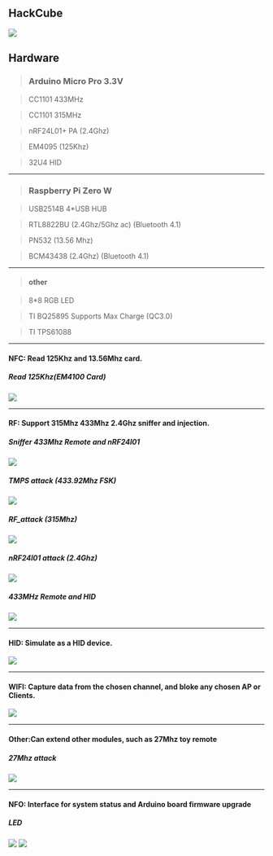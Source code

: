 ## HackCube
![](https://github.com/UnicornTeam/hackcube/blob/master/Image/Cube.jpg?raw=true)

## Hardware
> ### Arduino Micro Pro 3.3V

> CC1101 433MHz

> CC1101 315MHz

> nRF24L01+ PA  (2.4Ghz)

> EM4095 (125Khz)

> 32U4 HID 

---------
> ### Raspberry Pi Zero W

> USB2514B 4*USB HUB

> RTL8822BU (2.4Ghz/5Ghz ac) (Bluetooth 4.1)

> PN532 (13.56 Mhz)

> BCM43438 (2.4Ghz) (Bluetooth 4.1)

-------------
> #### other

> 8*8 RGB LED

> TI BQ25895 Supports Max Charge (QC3.0)

> TI TPS61088 



-----------

#### NFC: Read 125Khz and 13.56Mhz card. 
##### Read 125Khz(EM4100 Card)
![](https://github.com/UnicornTeam/hackcube/blob/master/Image/gif/ID.gif?raw=true)

----------

#### RF: Support 315Mhz 433Mhz 2.4Ghz sniffer and injection. 
##### Sniffer 433Mhz Remote and nRF24l01
![](https://github.com/UnicornTeam/hackcube/blob/master/Image/gif/RF1.gif?raw=true)
##### TMPS attack (433.92Mhz FSK)
![](https://github.com/UnicornTeam/hackcube/blob/master/Image/gif/TMPS1.gif?raw=true)
##### RF_attack (315Mhz)
![](https://github.com/UnicornTeam/hackcube/blob/master/Image/gif/RF_attack_1.gif?raw=true)
##### nRF24l01 attack (2.4Ghz)
![](https://github.com/UnicornTeam/hackcube/blob/master/Image/gif/nrf24l01.gif?raw=true)
##### 433MHz Remote and HID
![](https://github.com/UnicornTeam/hackcube/blob/master/Image/gif/RF_HID.gif?raw=true)

----------

#### HID: Simulate as a HID device. 
![](https://github.com/UnicornTeam/hackcube/blob/master/Image/gif/WHID.gif?raw=true)

----------

#### WIFI: Capture data from the chosen channel, and bloke any chosen AP or Clients.
![](https://github.com/UnicornTeam/hackcube/blob/master/Image/gif/WIFI.gif?raw=true)

----------

#### Other:Can extend other modules, such as 27Mhz toy remote
##### 27Mhz attack
![](https://github.com/UnicornTeam/hackcube/blob/master/Image/gif/27MhzWeb.gif?raw=true)

----------

#### NFO: Interface for system status and Arduino board firmware upgrade
##### LED 
![](https://github.com/UnicornTeam/hackcube/blob/master/Image/gif/LED.gif?raw=true)
![](https://github.com/UnicornTeam/hackcube/blob/master/Image/gif/LED_1.gif?raw=true)

